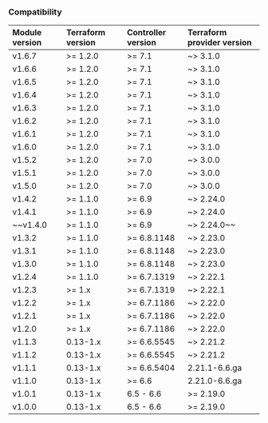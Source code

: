 ### Compatibility
Module version | Terraform version | Controller version | Terraform provider version
:--- | :--- | :--- | :---
v1.6.7 | >= 1.2.0 | >= 7.1 | ~> 3.1.0
v1.6.6 | >= 1.2.0 | >= 7.1 | ~> 3.1.0
v1.6.5 | >= 1.2.0 | >= 7.1 | ~> 3.1.0
v1.6.4 | >= 1.2.0 | >= 7.1 | ~> 3.1.0
v1.6.3 | >= 1.2.0 | >= 7.1 | ~> 3.1.0
v1.6.2 | >= 1.2.0 | >= 7.1 | ~> 3.1.0
v1.6.1 | >= 1.2.0 | >= 7.1 | ~> 3.1.0
v1.6.0 | >= 1.2.0 | >= 7.1 | ~> 3.1.0
v1.5.2 | >= 1.2.0 | >= 7.0 | ~> 3.0.0
v1.5.1 | >= 1.2.0 | >= 7.0 | ~> 3.0.0
v1.5.0 | >= 1.2.0 | >= 7.0 | ~> 3.0.0
v1.4.2 | >= 1.1.0 | >= 6.9 | ~> 2.24.0
v1.4.1 | >= 1.1.0 | >= 6.9 | ~> 2.24.0
~~v1.4.0 | >= 1.1.0 | >= 6.9 | ~> 2.24.0~~
v1.3.2 | >= 1.1.0 | >= 6.8.1148 | ~> 2.23.0
v1.3.1 | >= 1.1.0 | >= 6.8.1148 | ~> 2.23.0
v1.3.0 | >= 1.1.0 | >= 6.8.1148 | ~> 2.23.0
v1.2.4 | >= 1.1.0 | >= 6.7.1319 | ~> 2.22.1
v1.2.3 | >= 1.x | >= 6.7.1319 | ~> 2.22.1
v1.2.2 | >= 1.x | >= 6.7.1186 | ~> 2.22.0
v1.2.1 | >= 1.x | >= 6.7.1186 | ~> 2.22.0
v1.2.0 | >= 1.x | >= 6.7.1186 | ~> 2.22.0
v1.1.3 | 0.13-1.x | >= 6.6.5545 | ~> 2.21.2
v1.1.2 | 0.13-1.x | >= 6.6.5545 | ~> 2.21.2
v1.1.1 | 0.13-1.x | >= 6.6.5404 | 2.21.1-6.6.ga
v1.1.0 | 0.13-1.x | >= 6.6 | 2.21.0-6.6.ga
v1.0.1 | 0.13-1.x | 6.5 - 6.6 | >= 2.19.0
v1.0.0 | 0.13-1.x | 6.5 - 6.6 | >= 2.19.0